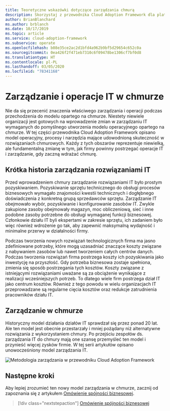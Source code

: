 ```yaml
---
title: Teoretyczne wskazówki dotyczące zarządzania chmurą
description: Skorzystaj z przewodnika Cloud Adoption Framework dla platformy Azure, aby poznać model operacyjny, procesy i narzędzia mające udowodnioną skuteczność w rozwiązaniach chmurowych.
author: BrianBlanchard
ms.author: brblanch
ms.date: 10/17/2019
ms.topic: article
ms.service: cloud-adoption-framework
ms.subservice: operate
ms.openlocfilehash: b08e35ce2ac2d1bfd4a962b9bf5d29654c652c0a
ms.sourcegitcommit: 0ea426f2f471eb7310c6f09478be1306cf7bf0d8
ms.translationtype: HT
ms.contentlocale: pl-PL
ms.lasthandoff: 03/05/2020
ms.locfileid: "78341168"
---
```

# <a name="it-management-and-operations-in-the-cloud"></a>Zarządzanie i operacje IT w chmurze

Nie da się przecenić znaczenia właściwego zarządzania i operacji podczas przechodzenia do modelu opartego na chmurze. Niestety niewiele organizacji jest gotowych na wprowadzenie zmian w zarządzaniu IT wymaganych do pomyślnego utworzenia modelu operacyjnego opartego na chmurze. W tej części przewodnika Cloud Adoption Framework opisano model operacyjny, procesy i narzędzia mające udowodnioną skuteczność w rozwiązaniach chmurowych. Każdy z tych obszarów reprezentuje niewielką, ale fundamentalną zmianę w tym, jak firmy powinny postrzegać operacje IT i zarządzanie, gdy zaczną wdrażać chmurę.

## <a name="brief-history-of-it-management"></a>Krótka historia zarządzania rozwiązaniami IT

Przed wprowadzeniem chmury zarządzanie rozwiązaniami IT było prostym pozyskiwaniem. Pozyskiwanie sprzętu technicznego do obsługi procesów biznesowych wymagało znajomości kwestii technicznych i dogłębnego doświadczenia z konkretną grupą sprzedawców sprzętu. Zarządzanie IT obejmowało wybór, pozyskiwanie i konfigurowanie zasobów IT. Zwykle zakupione zasoby obejmowały magazyn, moc obliczeniową, sieć i inne podobne zasoby potrzebne do obsługi wymaganej funkcji biznesowej. Członkowie działu IT byli ekspertami w zakresie sprzętu, ich zadaniem było więc również wdrożenie go tak, aby zapewnić maksymalną wydajność i minimalne przerwy w działalności firmy.

Podczas tworzenia nowych rozwiązań technologicznych firma ma jasno zdefiniowane potrzeby, które mogą uzasadniać znaczące koszty związane z nabywaniem zasobów lub nawet tworzeniem całych centrów danych. Podczas tworzenia rozwiązań firma postrzega koszty ich pozyskiwania jako inwestycję na przyszłość. Gdy potrzeba biznesowa zostaje spełniona, zmienia się sposób postrzegania tych kosztów. Koszty związane z istniejącymi rozwiązaniami uważane są za obciążenie wynikające z realizacji wcześniejszych potrzeb. To dlatego wiele firm postrzega dział IT jako centrum kosztów. Również z tego powodu w wielu organizacjach IT przeprowadzane są regularne cięcia kosztów oraz redukcje zatrudnienia pracowników działu IT.

## <a name="cloud-management"></a>Zarządzanie w chmurze

Historyczny model działania działów IT sprawdzał się przez ponad 20 lat. Ale ten model jest obecnie przestarzały i mniej pożądany niż alternatywne rozwiązania z wykorzystaniem chmury. Po przejściu zespołów ds. zarządzania IT do chmury mają one szansę przemyśleć ten model i przynieść więcej zysków firmie. W tej serii artykułów opisano unowocześniony model zarządzania IT.

![Metodologia zarządzania w przewodniku Cloud Adoption Framework](../../_images/manage/caf-manage.png)

## <a name="next-steps"></a>Następne kroki

Aby lepiej zrozumieć ten nowy model zarządzania w chmurze, zacznij od zapoznania się z artykułem [Omówienie spójności biznesowej](./business-alignment.md).

> [!div class="nextstepaction"]
> [Omówienie spójności biznesowej](./business-alignment.md)
